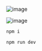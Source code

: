 ![image](https://github.com/ank-2222/next--demo-app/assets/76547947/d9f4aaa3-e58a-4b97-bd75-6e61a330443c)

![image](https://github.com/ank-2222/next--demo-app/assets/76547947/edd79934-365e-42eb-a955-38b93f52043a)

```bash
npm i
```
```bash
npm run dev
```
